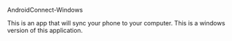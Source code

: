 AndroidConnect-Windows

This is an app that will sync your phone to your computer.
This is a windows version of this application.